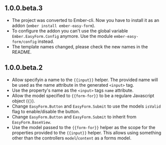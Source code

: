 ## 1.0.0.beta.3

  * The project was converted to Ember-cli. Now you have to install it as an addon (`ember install ember-easy-form`).
  * To configure the addon you can't use the global variable `Ember.EasyForm.Config` anymore. Use the module `ember-easy-form/config` instead.
  * The template names changed, please check the new names in the README.

## 1.0.0.beta.2

  * Allow specifyin a name to the `{{input}}` helper. The provided name will be used
    as the name attribute in the generated `<input>` tag.
  * Use the property's name as the `<input>` tags `name` attribute.
  * Allow the model specified to `{{form-for}}` to be a regulare Javascript object (`{}`).
  * Change `EasyForm.Button` and `EasyForm.Submit` to use the models `isValid` flag to
    enable/disable the button.
  * Change `EasyForm.Button` and `EasyForm.Submit` to inherit from `EasyForm.BaseView`.
  * Use the model passed to the `{{form-for}}` helper as the scope for the properties
    provided to the `{{input}}` helper. This allows using something other than the
    controllers `model`/`content` as a forms model.
